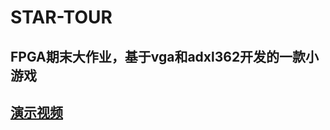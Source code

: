 # STAR-TOUR
## FPGA期末大作业，基于vga和adxl362开发的一款小游戏
## [演示视频](https://www.bilibili.com/video/BV1Um4y1Z7LK?spm_id_from=333.999.0.0)

